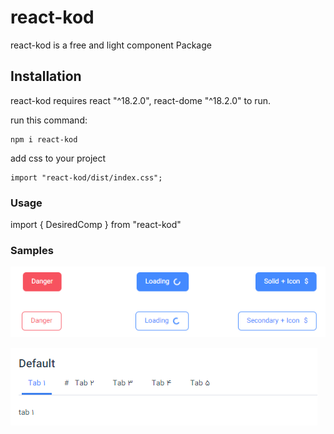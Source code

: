 # react-kod


react-kod is a free and light component Package

## Installation

react-kod requires react "^18.2.0", react-dome "^18.2.0" to run.

run this command:
```
npm i react-kod
```
add css to your project
```
import "react-kod/dist/index.css";
```
### Usage
import { DesiredComp } from "react-kod"

### Samples
![Buttons](https://github.com/kingofday/react-kod/blob/master/src/assets/buttons.png)

![Default Tabs](https://github.com/kingofday/react-kod/blob/master/src/assets/default-tab.png)

